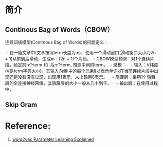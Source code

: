 
# 简介

## Continous Bag of Words（CBOW）

连续词袋模型(Continous Bag of Words)的问题定义：

  - 在一篇文章中(文章按照term长度为m)，使用一个滑动窗口(滑动窗口大小为2n + 1)从前到后滑动，生成m - (2n + 1)个片段。
  - CBOW模型预测：对1个连续片段，给定前n个term 和  后n个term, 预测中间的term。
  - 建模：
    - 输入：V纬度(V是term字典大小)，其输入向量I中的每个元素I[k]表示单词k在当前连续片段中出现还是没有没有出现，出现用1表示，未出现用0表示。
    - 隐藏层：采用1个隐藏层的全连接神经网络，其隐藏层的大小一般从几十到千。
    - 输出层：在使用过程中，
## Skip Gram

# 

# Reference:
1. [word2vec Parameter Learning Explained](http://www-personal.umich.edu/~ronxin/pdf/w2vexp.pdf)
